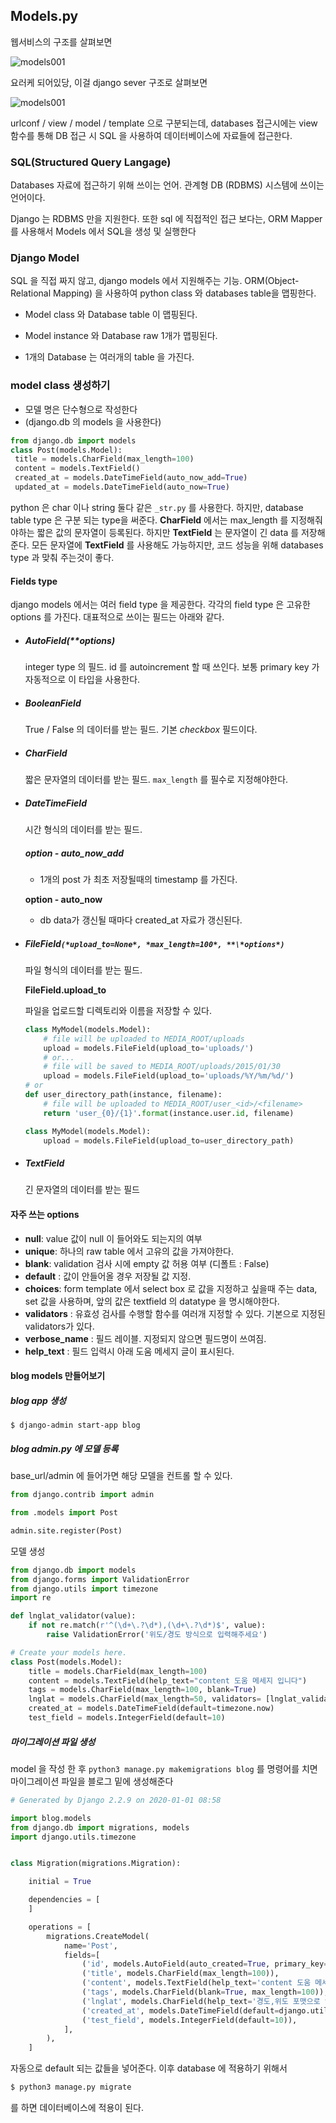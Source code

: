 ## Models.py

웹서비스의 구조를 살펴보면

![models001](/Users/Soomti/soomtopia/TIL/python/models/models001.jpg)

요러케 되어있당, 이걸 django sever 구조로 살펴보면

![models001](/Users/Soomti/soomtopia/TIL/python/models/models002.jpg)

urlconf / view / model / template 으로 구분되는데, databases 접근시에는 view 함수를 통해 DB 접근 시 SQL 을 사용하여 데이터베이스에 자료들에 접근한다. 

### SQL(Structured Query Langage)

Databases 자료에 접근하기 위해 쓰이는 언어. 관계형 DB (RDBMS) 시스템에 쓰이는 언어이다. 

Django 는 RDBMS 만을 지원한다. 또한 sql 에 직접적인 접근 보다는,  ORM Mapper 를 사용해서 Models 에서 SQL을 생성 및 실행한다

### Django Model

SQL 을 직접 짜지 않고, django models 에서 지원해주는 기능. ORM(Object-Relational Mapping) 을 사용하여 python class 와 databases table을 맵핑한다.

- Model class 와 Database table 이 맵핑된다.
- Model instance 와 Database raw 1개가 맵핑된다.

- 1개의 Database 는 여러개의 table 을 가진다.



### model class 생성하기

- 모델 명은 단수형으로 작성한다
- (django.db 의 models 을 사용한다)

```python
from django.db import models
class Post(models.Model):
 title = models.CharField(max_length=100)
 content = models.TextField()
 created_at = models.DateTimeField(auto_now_add=True)
 updated_at = models.DateTimeField(auto_now=True)
```

python 은 char 이나 string 둘다 같은 `_str.py` 를 사용한다. 하지만, database table type 은 구분 되는 type을 써준다. __CharField__ 에서는 max_length 를 지정해줘야하는 짧은 값의 문자열이 등록된다. 하지만 __TextField__ 는 문자열이 긴 data 를 저장해준다. 모든 문자열에 __TextField__ 를 사용해도 가능하지만, 코드 성능을 위해 databases type 과 맞춰 주는것이 좋다. 

#### Fields type

django models 에서는 여러 field type 을 제공한다. 각각의 field type 은 고유한 options 를 가진다. 대표적으로 쓰이는 필드는 아래와 같다. 

- ##### AutoField(**options)

  integer type 의 필드. id 를 autoincrement 할 때 쓰인다. 보통 primary key 가 자동적으로 이 타입을 사용한다. 

- ##### BooleanField

  True / False 의 데이터를 받는 필드. 기본 _checkbox_ 필드이다. 

- ##### CharField

  짧은 문자열의 데이터를 받는 필드. `max_length` 를 필수로 지정해야한다.

- ##### DateTimeField

  시간 형식의 데이터를 받는 필드. 

  ##### option - auto_now_add

  - 1개의 post 가 최초 저장될때의 timestamp 를 가진다.

  __option - auto_now__

  - db data가 갱신될 때마다 created_at 자료가 갱신된다. 

- ##### FileField`(*upload_to=None*, *max_length=100*, **\*options*)`

  파일 형식의 데이터를 받는 필드. 

  __FileField.upload_to__

  파일을 업로드할 디렉토리와 이름을 저장할 수 있다.

  ```python
  class MyModel(models.Model):
      # file will be uploaded to MEDIA_ROOT/uploads
      upload = models.FileField(upload_to='uploads/')
      # or...
      # file will be saved to MEDIA_ROOT/uploads/2015/01/30
      upload = models.FileField(upload_to='uploads/%Y/%m/%d/')
  # or
  def user_directory_path(instance, filename):
      # file will be uploaded to MEDIA_ROOT/user_<id>/<filename>
      return 'user_{0}/{1}'.format(instance.user.id, filename)
  
  class MyModel(models.Model):
      upload = models.FileField(upload_to=user_directory_path)
  ```

- ##### TextField

  긴 문자열의 데이터를 받는 필드

#### 자주 쓰는 options

- __null__: value 값이 null 이 들어와도 되는지의 여부 
- __unique__: 하나의 raw table 에서 고유의 값을 가져야한다. 
- __blank__:  validation 검사 시에 empty 값 허용 여부 (디폴트 : False)
- __default__ : 값이 안들어올 경우 저장될 값 지정. 
- __choices__: form template 에서 select box 로 값을 지정하고 싶을때 주는 data, set 값을 사용하며, 앞의 값은 textfield 의 datatype 을 명시해야한다.
- __validators__ : 유효성 검사를 수행할 함수를 여러개 지정할 수 있다. 기본으로 지정된 validators가 있다.
- __verbose_name__ : 필드 레이블. 지정되지 않으면 필드명이 쓰여짐. 
- __help_text__ : 필드 입력시 아래 도움 메세지 글이 표시된다.



#### blog models 만들어보기

##### blog app 생성 

```python3
$ django-admin start-app blog
```

##### blog admin.py 에 모델 등록

base_url/admin 에 들어가면 해당 모델을 컨트롤 할 수 있다.

```python
from django.contrib import admin

from .models import Post

admin.site.register(Post)
```

모델 생성

```python
from django.db import models
from django.forms import ValidationError
from django.utils import timezone
import re

def lnglat_validator(value):
    if not re.match(r'^(\d+\.?\d*),(\d+\.?\d*)$', value):
        raise ValidationError('위도/경도 방식으로 입력해주세요')

# Create your models here.
class Post(models.Model):
    title = models.CharField(max_length=100)
    content = models.TextField(help_text="content 도움 메세지 입니다")
    tags = models.CharField(max_length=100, blank=True)
    lnglat = models.CharField(max_length=50, validators= [lnglat_validator], help_text='경도,위도 포맷으로 입력')
    created_at = models.DateTimeField(default=timezone.now)
    test_field = models.IntegerField(default=10)
```

##### 마이그레이션 파일 생성

model 을 작성 한 후 `python3 manage.py makemigrations blog` 를 명령어를 치면 마이그레이션 파일을 블로그 밑에 생성해준다

```python
# Generated by Django 2.2.9 on 2020-01-01 08:58

import blog.models
from django.db import migrations, models
import django.utils.timezone


class Migration(migrations.Migration):

    initial = True

    dependencies = [
    ]

    operations = [
        migrations.CreateModel(
            name='Post',
            fields=[
                ('id', models.AutoField(auto_created=True, primary_key=True, serialize=False, verbose_name='ID')),
                ('title', models.CharField(max_length=100)),
                ('content', models.TextField(help_text='content 도움 메세지 입니다')),
                ('tags', models.CharField(blank=True, max_length=100)),
                ('lnglat', models.CharField(help_text='경도,위도 포맷으로 입력', max_length=50, validators=[blog.models.lnglat_validator])),
                ('created_at', models.DateTimeField(default=django.utils.timezone.now)),
                ('test_field', models.IntegerField(default=10)),
            ],
        ),
    ]

```

자동으로 default 되는 값들을 넣어준다. 이후 database 에 적용하기 위해서

```python
$ python3 manage.py migrate 
```

를 하면 데이터베이스에 적용이 된다. 